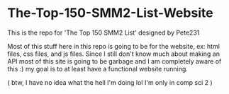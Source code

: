# The-Top-150-SMM2-List-Website
This is the repo for 'The Top 150 SMM2 List' designed by Pete231

Most of this stuff here in this repo is going to be for the website, ex: html files, css files, and js files. Since I still don't know much about making an API most of this site is going to be garbage and I am completely aware of this :) my goal is to at least have a functional website running.

( btw, I have no idea what the hell I'm doing lol I'm only in comp sci 2 )
